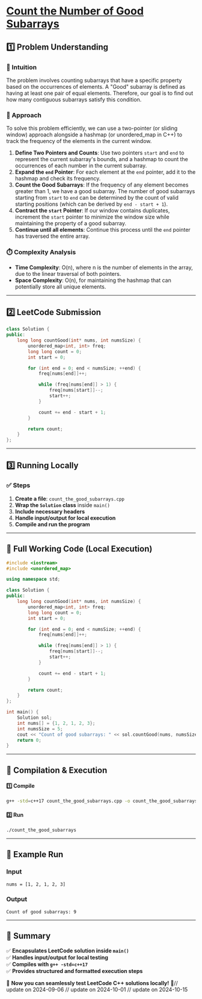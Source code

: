 # **[Count the Number of Good Subarrays](https://leetcode.com/problems/count-the-number-of-good-subarrays/description/)**  

## **1️⃣ Problem Understanding**  
### **📌 Intuition**  
The problem involves counting subarrays that have a specific property based on the occurrences of elements. A "Good" subarray is defined as having at least one pair of equal elements. Therefore, our goal is to find out how many contiguous subarrays satisfy this condition.

### **🚀 Approach**  
To solve this problem efficiently, we can use a two-pointer (or sliding window) approach alongside a hashmap (or unordered_map in C++) to track the frequency of the elements in the current window. 

1. **Define Two Pointers and Counts**: Use two pointers `start` and `end` to represent the current subarray's bounds, and a hashmap to count the occurrences of each number in the current subarray.
2. **Expand the `end` Pointer**: For each element at the `end` pointer, add it to the hashmap and check its frequency.
3. **Count the Good Subarrays**: If the frequency of any element becomes greater than 1, we have a good subarray. The number of good subarrays starting from `start` to `end` can be determined by the count of valid starting positions (which can be derived by `end - start + 1`).
4. **Contract the `start` Pointer**: If our window contains duplicates, increment the `start` pointer to minimize the window size while maintaining the property of a good subarray.
5. **Continue until all elements**: Continue this process until the `end` pointer has traversed the entire array.

### **⏱️ Complexity Analysis**  
- **Time Complexity**: O(n), where n is the number of elements in the array, due to the linear traversal of both pointers.
- **Space Complexity**: O(n), for maintaining the hashmap that can potentially store all unique elements.

---  

## **2️⃣ LeetCode Submission**  
```cpp
class Solution {
public:
    long long countGood(int* nums, int numsSize) {
        unordered_map<int, int> freq;
        long long count = 0;
        int start = 0;

        for (int end = 0; end < numsSize; ++end) {
            freq[nums[end]]++;

            while (freq[nums[end]] > 1) {
                freq[nums[start]]--;
                start++;
            }

            count += end - start + 1;
        }

        return count;
    }
};  
```  

---  

## **3️⃣ Running Locally**  
### **✅ Steps**  
1. **Create a file**: `count_the_good_subarrays.cpp`  
2. **Wrap the `Solution` class** inside `main()`  
3. **Include necessary headers**  
4. **Handle input/output for local execution**  
5. **Compile and run the program**  

---  

## **📝 Full Working Code (Local Execution)**  
```cpp
#include <iostream>
#include <unordered_map>

using namespace std;

class Solution {
public:
    long long countGood(int* nums, int numsSize) {
        unordered_map<int, int> freq;
        long long count = 0;
        int start = 0;

        for (int end = 0; end < numsSize; ++end) {
            freq[nums[end]]++;

            while (freq[nums[end]] > 1) {
                freq[nums[start]]--;
                start++;
            }

            count += end - start + 1;
        }

        return count;
    }
};

int main() {
    Solution sol;
    int nums[] = {1, 2, 1, 2, 3};
    int numsSize = 5;
    cout << "Count of good subarrays: " << sol.countGood(nums, numsSize) << endl;
    return 0;
}
```  

---  

## **🔧 Compilation & Execution**  
#### **1️⃣ Compile**  
```bash
g++ -std=c++17 count_the_good_subarrays.cpp -o count_the_good_subarrays
```  

#### **2️⃣ Run**  
```bash
./count_the_good_subarrays
```  

---  

## **🎯 Example Run**  
### **Input**  
```
nums = [1, 2, 1, 2, 3]
```  
### **Output**  
```
Count of good subarrays: 9
```  

---  

## **📌 Summary**  
✅ **Encapsulates LeetCode solution inside `main()`**  
✅ **Handles input/output for local testing**  
✅ **Compiles with `g++ -std=c++17`**  
✅ **Provides structured and formatted execution steps**  

🚀 **Now you can seamlessly test LeetCode C++ solutions locally!** 🚀// update on 2024-09-06
// update on 2024-10-01
// update on 2024-10-15
